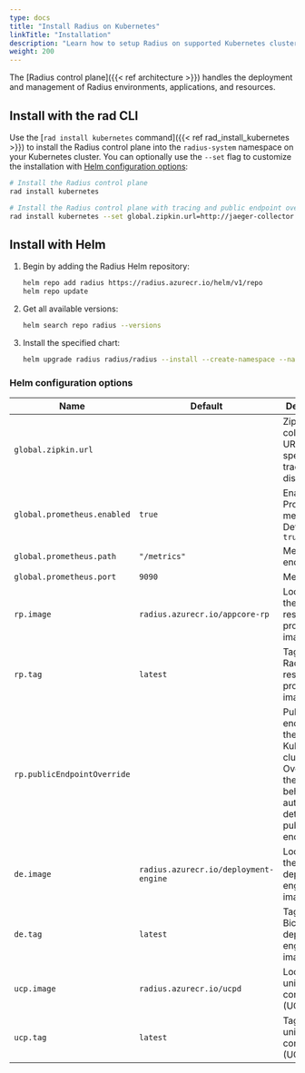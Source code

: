 ```yaml
---
type: docs
title: "Install Radius on Kubernetes"
linkTitle: "Installation"
description: "Learn how to setup Radius on supported Kubernetes clusters"
weight: 200
---
```


The [Radius control plane]({{< ref architecture >}}) handles the deployment and management of Radius environments, applications, and resources.

## Install with the rad CLI

Use the [`rad install kubernetes` command]({{< ref rad_install_kubernetes >}}) to install the Radius control plane into the `radius-system` namespace on your Kubernetes cluster. You can optionally use the `--set` flag to customize the installation with [Helm configuration options](#helm-configuration-options):

```bash
# Install the Radius control plane
rad install kubernetes

# Install the Radius control plane with tracing and public endpoint override
rad install kubernetes --set global.zipkin.url=http://jaeger-collector.radius-monitoring.svc.cluster.local:9411/api/v2/spans,rp.publicEndpointOverride=localhost:8081`
```

## Install with Helm

1. Begin by adding the Radius Helm repository:
   ```bash
   helm repo add radius https://radius.azurecr.io/helm/v1/repo
   helm repo update
   ```
1. Get all available versions:
   ```bash
   helm search repo radius --versions
   ```
1. Install the specified chart:
   ```bash
   helm upgrade radius radius/radius --install --create-namespace --namespace radius-system --version {{< param chart_version >}} --wait --timeout 15m0s
   ```

### Helm configuration options

| Name | Default | Description |
|------|---------|-------------|
| `global.zipkin.url` | | Zipkin collector URL. If not specified, tracing is disabled.
| `global.prometheus.enabled` | `true` | Enables Prometheus metrics. Defaults to `true`
| `global.prometheus.path` | `"/metrics"` | Metrics endpoint
| `global.prometheus.port` | `9090` | Metrics port
| `rp.image` | `radius.azurecr.io/appcore-rp` | Location of the Radius resource provider (RP) image
| `rp.tag` | `latest` | Tag of the Radius resource provider (RP) image
|`rp.publicEndpointOverride` | | Public endpoint of the Kubernetes cluster. Overrides the default behavior of automatically detecting the public endpoint.
| `de.image` | `radius.azurecr.io/deployment-engine` | Location of the Bicep deployment engine (DE) image
| `de.tag` | `latest` | Tag of the Bicep deployment engine (DE) image
| `ucp.image` | `radius.azurecr.io/ucpd` | Location of universal control plane (UCP) image
| `ucp.tag` | `latest` | Tag of the universal control plane (UCP) image
